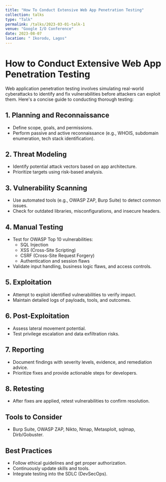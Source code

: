 ```yaml
---
title: "How To Conduct Extensive Web App Penetration Testing"
collection: talks
type: "Talk"
permalink: /talks/2023-03-01-talk-1
venue: "Google I/O Conference"
date: 2023-08-07
location: " Ikorodu, Lagos"
---
```


# How to Conduct Extensive Web App Penetration Testing

Web application penetration testing involves simulating real-world cyberattacks to identify and fix vulnerabilities before attackers can exploit them. Here's a concise guide to conducting thorough testing:

## 1. **Planning and Reconnaissance**
- Define scope, goals, and permissions.
- Perform passive and active reconnaissance (e.g., WHOIS, subdomain enumeration, tech stack identification).

## 2. **Threat Modeling**
- Identify potential attack vectors based on app architecture.
- Prioritize targets using risk-based analysis.

## 3. **Vulnerability Scanning**
- Use automated tools (e.g., OWASP ZAP, Burp Suite) to detect common issues.
- Check for outdated libraries, misconfigurations, and insecure headers.

## 4. **Manual Testing**
- Test for OWASP Top 10 vulnerabilities:
  - SQL Injection
  - XSS (Cross-Site Scripting)
  - CSRF (Cross-Site Request Forgery)
  - Authentication and session flaws
- Validate input handling, business logic flaws, and access controls.

## 5. **Exploitation**
- Attempt to exploit identified vulnerabilities to verify impact.
- Maintain detailed logs of payloads, tools, and outcomes.

## 6. **Post-Exploitation**
- Assess lateral movement potential.
- Test privilege escalation and data exfiltration risks.

## 7. **Reporting**
- Document findings with severity levels, evidence, and remediation advice.
- Prioritize fixes and provide actionable steps for developers.

## 8. **Retesting**
- After fixes are applied, retest vulnerabilities to confirm resolution.

## Tools to Consider
- Burp Suite, OWASP ZAP, Nikto, Nmap, Metasploit, sqlmap, Dirb/Gobuster.

## Best Practices
- Follow ethical guidelines and get proper authorization.
- Continuously update skills and tools.
- Integrate testing into the SDLC (DevSecOps).

